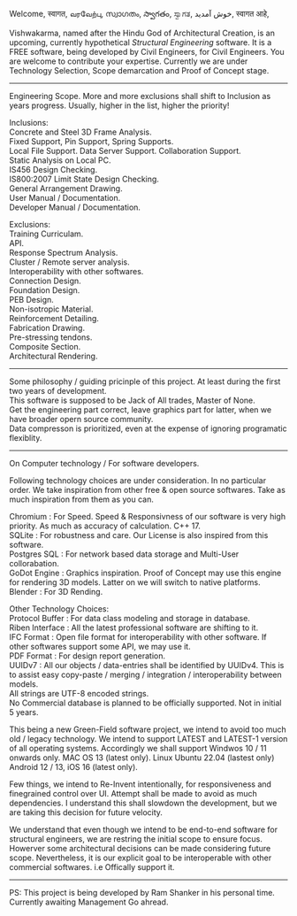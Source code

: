 Welcome, स्वागत, வரவேற்பு, സ്വാഗതം, స్వాగతం, ಸ್ವಾಗತ, خوش آمدید, स्वागत आहे, 

Vishwakarma, named after the Hindu God of Architectural Creation, is an upcoming, currently hypothetical *Structural Engineering* software. It is a FREE software, being developed by Civil Engineers, for Civil Engineers. You are welcome to contribute your expertise. Currently we are under Technology Selection, Scope demarcation and Proof of Concept stage.

********************************************************************************  
Engineering Scope. More and more exclusions shall shift to Inclusion as years progress. Usually, higher in the list, higher the priority!  
  
Inclusions:  
Concrete and Steel 3D Frame Analysis.  
Fixed Support, Pin Support, Spring Supports.  
Local File Support. Data Server Support. Collaboration Support.  
Static Analysis on Local PC.  
IS456 Design Checking.  
IS800:2007 Limit State Design Checking.  
General Arrangement Drawing.  
User Manual / Documentation.  
Developer Manual / Documentation.  
  
Exclusions:  
Training Curriculam.  
API.  
Response Spectrum Analysis.  
Cluster / Remote server analysis.  
Interoperability with other softwares.  
Connection Design.  
Foundation Design.  
PEB Design.  
Non-isotropic Material.  
Reinforcement Detailing.  
Fabrication Drawing.  
Pre-stressing tendons.  
Composite Section.  
Architectural Rendering.  
  
********************************************************************************  
Some philosophy / guiding pricinple of this project. At least during the first two years of development.  
This software is supposed to be Jack of All trades, Master of None.  
Get the engineering part correct, leave graphics part for latter, when we have broader opern source community.  
Data compresson is prioritized, even at the expense of ignoring programatic flexiblity.  

********************************************************************************  
On Computer technology / For software developers.  

Following technology choices are under consideration. In no particular order. We take inspiration from other free & open source softwares. Take as much inspiration from them as you can.  

Chromium : For Speed. Speed & Responsivness of our software is very high priority. As much as accuracy of calculation. C++ 17.   
SQLite : For robustness and care. Our License is also inspired from this software.  
Postgres SQL : For network based data storage and Multi-User collorabation.  
GoDot Engine : Graphics inspiration. Proof of Concept may use this engine for rendering 3D models. Latter on we will switch to native platforms.  
Blender : For 3D Rending.  

  
Other Technology Choices:  
Protocol Buffer : For data class modeling and storage in database.  
Riben Interface : All the latest professional software are shifting to it.  
IFC Format : Open file format for interoperability with other software. If other softwares support some API, we may use it.  
PDF Format : For design report generation.  
UUIDv7 : All our objects / data-entries shall be identified by UUIDv4. This is to assist easy copy-paste / merging / integration / interoperability between models.  
All strings are UTF-8 encoded strings.  
No Commercial database is planned to be officially supported. Not in initial 5 years.  


This being a new Green-Field software project, we intend to avoid too much old / legacy technology. We intend to support LATEST and LATEST-1 version of all operating systems. Accordingly we shall support Windwos 10 / 11 onwards only. MAC OS 13 (latest only). Linux Ubuntu 22.04 (lastest only)   Android 12 / 13, iOS 16 (latest only).  


Few things, we intend to Re-Invent intentionally, for responsiveness and finegrained control over UI. Attempt shall be made to avoid as much dependencies. I understand this shall slowdown the development, but we are taking this decision for future velocity.  


We understand that even though we intend to be end-to-end software for structural engineers, we are restring the initial scope to ensure focus. Howerver some architectural decisions can be made considering future scope. Nevertheless, it is our explicit goal to be interoperable with other commercial softwares. i.e Offically support it.  


********************************************************************************  
PS: This project is being developed by Ram Shanker in his personal time. Currently awaiting Management Go ahread.
